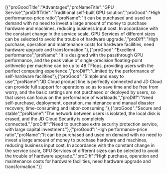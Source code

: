 [{"proGoodTitle":"Advantages","proNameTitle":"GPU Service","proDiffTitle":"Traditional self-built GPU solution","proGood":"High performance-price ratio","proName":"It can be purchased and used on demand with no need to invest a large amount of money to purchase hardware and machines, reducing business input cost. In accordance with the constant change in the service scale, GPU Services of different sizes can be selected to avoid the trouble of hardware upgrade.","proDiff":"High purchase, operation and maintenance costs for hardware facilities, need hardware upgrade and transformation."},{"proGood":"Excellent performance","proName":"It is designed with the passthrough GPU performance, and the peak value of single-precision floating-point arithmetic per machine can be up to 48 TFlops, providing users with the perfect computing experience.","proDiff":"Limited by the performance of self-hardware facilities"},{"proGood":"Simple and easy to use","proName":"JD Cloud product line is perfectly connected and JD Cloud can provide full support for operations so as to save time and be free from worry, and the basic settings are not purchased or deployed by users, so that users can focus on the performance of workloads.","proDiff":"Need self-purchase, deployment, operation, maintenance and manual disaster recovery, time-consuming and labor-consuming."},{"proGood":"Secure and stable","proName":"The network between users is isolated, the local disk is erased, and the JD Cloud Security is completely connected.","proDiff":"Need to purchase extra security protection service, with large capital investment."},{"proGood":"High performance-price ratio","proName":"It can be purchased and used on demand with no need to invest a large amount of money to purchase hardware and machines, reducing business input cost. In accordance with the constant change in the service scale, GPU Services of different sizes can be selected to avoid the trouble of hardware upgrade.","proDiff":"High purchase, operation and maintenance costs for hardware facilities, need hardware upgrade and transformation."}]